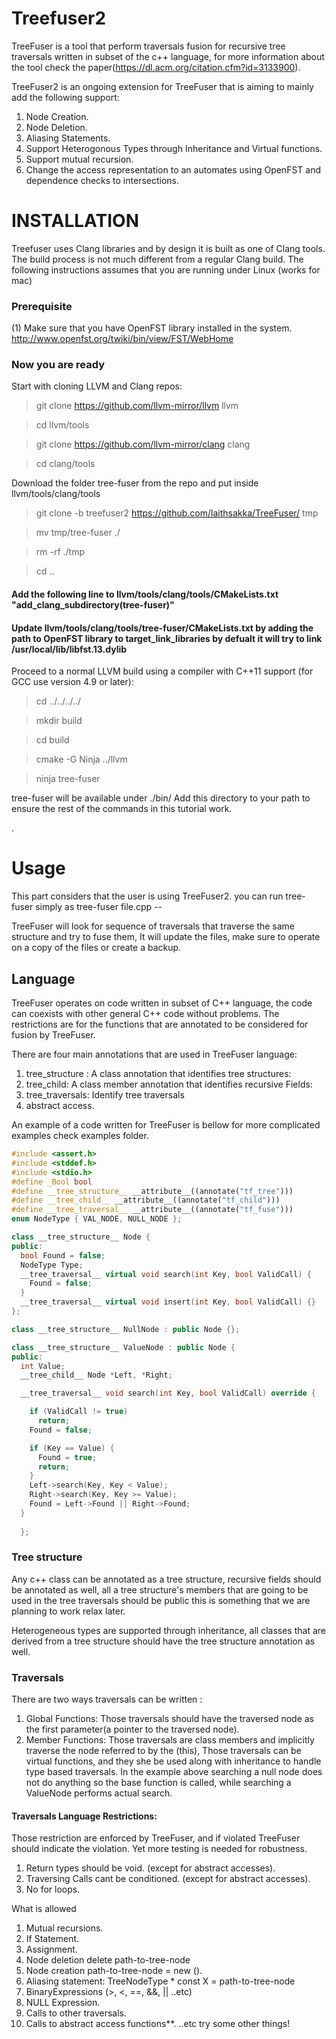 # Treefuser2
TreeFuser is a tool that perform traversals fusion for recursive tree traversals written in subset of the c++ language, for more information about the tool check the paper(https://dl.acm.org/citation.cfm?id=3133900).

TreeFuser2 is an ongoing extension for TreeFuser that is aiming to mainly add the following support:
1. Node Creation.
2. Node Deletion.
3. Aliasing Statements.
4. Support Heterogonous Types through Inheritance and Virtual functions.
5. Support mutual recursion.
6. Change the access representation to an automates using OpenFST and dependence checks to intersections.


# INSTALLATION

Treefuser uses Clang libraries and by design it is built as one of Clang tools. The build process is not much different from a regular Clang build. The following instructions assumes that you are running under Linux (works for mac)

### Prerequisite 
(1) Make sure that you have OpenFST library installed in the system. http://www.openfst.org/twiki/bin/view/FST/WebHome 

### Now you are ready

Start with cloning LLVM and Clang repos:

> git clone https://github.com/llvm-mirror/llvm llvm

> cd llvm/tools

> git clone https://github.com/llvm-mirror/clang clang

> cd clang/tools

Download the folder tree-fuser from the repo and put inside llvm/tools/clang/tools
> git clone -b treefuser2 https://github.com/laithsakka/TreeFuser/ tmp

> mv tmp/tree-fuser ./

> rm -rf ./tmp

> cd ..

#### Add the following line to llvm/tools/clang/tools/CMakeLists.txt \"add_clang_subdirectory(tree-fuser)\" 
#### Update llvm/tools/clang/tools/tree-fuser/CMakeLists.txt by adding the path to OpenFST library to target_link_libraries by defualt it will try to link  /usr/local/lib/libfst.13.dylib 

Proceed to a normal LLVM build using a compiler with C++11 support (for GCC use version 4.9 or later):

> cd ../../../../

> mkdir build

> cd build

> cmake -G Ninja ../llvm

> ninja tree-fuser

tree-fuser will be available under ./bin/ Add this directory to your path to ensure the rest of the commands in this tutorial work.

.

# Usage
This part considers that the user is using TreeFuser2.
you can run tree-fuser simply as tree-fuser file.cpp --

TreeFuser will look for sequence of traversals that traverse the same structure and try to fuse them, It will update the files, make sure to operate on a copy of the files or create a backup.

## Language 
TreeFuser operates on code written in subset of C++ language, the code can coexists with other general C++ code without problems.
The restrictions are for the functions that are annotated to be considered for fusion by TreeFuser.

There are four main annotations that are used in TreeFuser language:

1. tree_structure : A class annotation that identifies tree structures:
2. tree_child: A class member annotation that identifies recursive Fields: 
3. tree_traversals: Identify tree traversals
4. abstract access.

An example of a code written for TreeFuser is bellow for more complicated examples check examples folder.

```c++
#include <assert.h>
#include <stddef.h>
#include <stdio.h>
#define _Bool bool
#define __tree_structure__ __attribute__((annotate("tf_tree")))
#define __tree_child__ __attribute__((annotate("tf_child")))
#define __tree_traversal__ __attribute__((annotate("tf_fuse")))
enum NodeType { VAL_NODE, NULL_NODE };

class __tree_structure__ Node {
public:
  bool Found = false;
  NodeType Type;
  __tree_traversal__ virtual void search(int Key, bool ValidCall) {
    Found = false;
  }
  __tree_traversal__ virtual void insert(int Key, bool ValidCall) {}
};

class __tree_structure__ NullNode : public Node {};

class __tree_structure__ ValueNode : public Node {
public:
  int Value;
  __tree_child__ Node *Left, *Right;

  __tree_traversal__ void search(int Key, bool ValidCall) override {

    if (ValidCall != true)
      return;
    Found = false;

    if (Key == Value) {
      Found = true;
      return;
    }
    Left->search(Key, Key < Value);
    Right->search(Key, Key >= Value);
    Found = Left->Found || Right->Found;
  }
  
  };
```

### Tree structure
Any c++ class can be annotated as a tree structure, recursive fields should be annotated as well,
all a tree structure's members that are going to be used in the tree traversals should be public this is something that 
we are planning to work relax later.

Heterogeneous types are supported through inheritance, all classes that are derived from a tree structure should
have the tree structure annotation as well.

### Traversals
There are two ways traversals can be written :

1. Global Functions: Those traversals should have the traversed node as the first parameter(a pointer to the traversed node).
2. Member Functions: Those traversals are class members and implicitly traverse the node referred to by the (this), 
Those traversals can be virtual functions, and they she be used along with inheritance to handle type based traversals.
In the example above searching a null node does not do anything so the base function is called, while searching a ValueNode performs actual search.

#### Traversals Language Restrictions:
Those restriction are enforced by TreeFuser, and if violated TreeFuser should indicate the violation. 
Yet more testing is needed for robustness.

1. Return types should be void. (except for abstract accesses).
2. Traversing Calls cant be conditioned. (except for abstract accesses).
3. No for loops.

What is allowed
1. Mutual recursions.
2. If Statement.
3. Assignment.
4. Node deletion delete path-to-tree-node
5. Node creation path-to-tree-node = new ().
6. Aliasing statement: TreeNodeType * const X = path-to-tree-node
7. BinaryExpressions (>, <, ==, &&, || ..etc)
8. NULL Expression.
9. Calls to other traversals.
10. Calls to abstract access functions**.
..etc try some other things! 
                            



